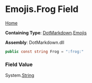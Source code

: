 # Emojis\.Frog Field

[Home](../../../README.md)

**Containing Type**: [DotMarkdown](../../README.md)\.[Emojis](../README.md)

**Assembly**: DotMarkdown\.dll

```csharp
public const string Frog = ":frog:"
```

### Field Value

System\.[String](https://docs.microsoft.com/en-us/dotnet/api/system.string)